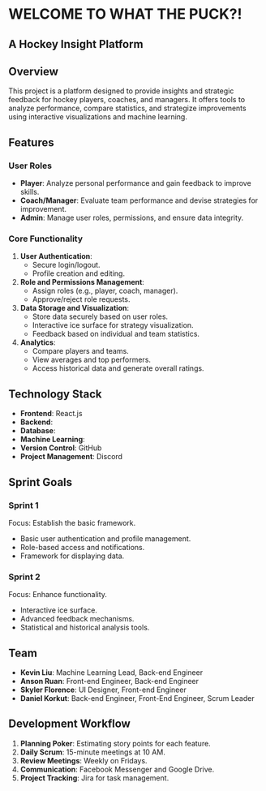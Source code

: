 # WELCOME TO WHAT THE PUCK?!
## A Hockey Insight Platform

## Overview
This project is a platform designed to provide insights and strategic feedback for hockey players, coaches, and managers. It offers tools to analyze performance, compare statistics, and strategize improvements using interactive visualizations and machine learning. 

## Features
### User Roles
- **Player**: Analyze personal performance and gain feedback to improve skills.
- **Coach/Manager**: Evaluate team performance and devise strategies for improvement.
- **Admin**: Manage user roles, permissions, and ensure data integrity.

### Core Functionality
1. **User Authentication**:
   - Secure login/logout.
   - Profile creation and editing.
2. **Role and Permissions Management**:
   - Assign roles (e.g., player, coach, manager).
   - Approve/reject role requests.
3. **Data Storage and Visualization**:
   - Store data securely based on user roles.
   - Interactive ice surface for strategy visualization.
   - Feedback based on individual and team statistics.
4. **Analytics**:
   - Compare players and teams.
   - View averages and top performers.
   - Access historical data and generate overall ratings.

## Technology Stack
- **Frontend**: React.js
- **Backend**: 
- **Database**: 
- **Machine Learning**: 
- **Version Control**: GitHub
- **Project Management**: Discord

## Sprint Goals
### Sprint 1
Focus: Establish the basic framework.
- Basic user authentication and profile management.
- Role-based access and notifications.
- Framework for displaying data.

### Sprint 2
Focus: Enhance functionality.
- Interactive ice surface.
- Advanced feedback mechanisms.
- Statistical and historical analysis tools.

## Team
- **Kevin Liu**: Machine Learning Lead, Back-end Engineer
- **Anson Ruan**: Front-end Engineer, Back-end Engineer
- **Skyler Florence**: UI Designer, Front-end Engineer
- **Daniel Korkut**: Back-end Engineer, Front-End Engineer, Scrum Leader

## Development Workflow
1. **Planning Poker**: Estimating story points for each feature.
2. **Daily Scrum**: 15-minute meetings at 10 AM.
3. **Review Meetings**: Weekly on Fridays.
4. **Communication**: Facebook Messenger and Google Drive.
5. **Project Tracking**: Jira for task management.
